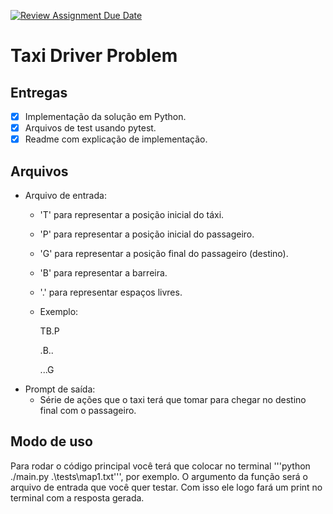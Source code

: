 [![Review Assignment Due Date](https://classroom.github.com/assets/deadline-readme-button-24ddc0f5d75046c5622901739e7c5dd533143b0c8e959d652212380cedb1ea36.svg)](https://classroom.github.com/a/2z7X09GL)

# Taxi Driver Problem

## Entregas
- [x] Implementação da solução em Python.
- [x] Arquivos de test usando pytest.
- [x] Readme com explicação de implementação.

## Arquivos
- Arquivo de entrada: 
  - 'T' para representar a posição inicial do táxi.
  - 'P' para representar a posição inicial do passageiro.
  - 'G' para representar a posição final do passageiro (destino).
  - 'B' para representar a barreira.
  - '.' para representar espaços livres.
  - Exemplo:
    
    TB.P
    
    .B..
    
    ...G
- Prompt de saída:
  - Série de ações que o taxi terá que tomar para chegar no destino final com o passageiro.

## Modo de uso
Para rodar o código principal você terá que colocar no terminal '''python ./main.py .\tests\map1.txt''', por exemplo. O argumento da função será o arquivo de entrada que você quer testar. Com isso ele logo fará um print no terminal com a resposta gerada.
